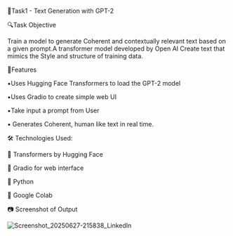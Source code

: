 🎯Task1 - Text Generation with GPT-2 

🔍Task Objective 

 Train a model to generate Coherent and contextually relevant text based on a given prompt.A transformer model developed by Open AI Create text that mimics the Style and structure of training data.

 🔹️Features
 
 ▪️Uses Hugging Face Transformers to load the GPT-2 model
 
 ▪️Uses Gradio to create simple web UI
 
 ▪️Take input a prompt from User 
 
 ▪️ Generates Coherent, human like text in real time.

 🛠 Technologies Used:
 
 🔸️ Transformers by Hugging Face 
 
 🔸️ Gradio for web interface 
 
 🔸️ Python
 
 🔸️ Google Colab
 

 📷 Screenshot of Output

 ![Screenshot_20250627-215838_LinkedIn](https://github.com/user-attachments/assets/e8bb2efa-da51-46db-b363-ddc80721415b)

 


 

 
